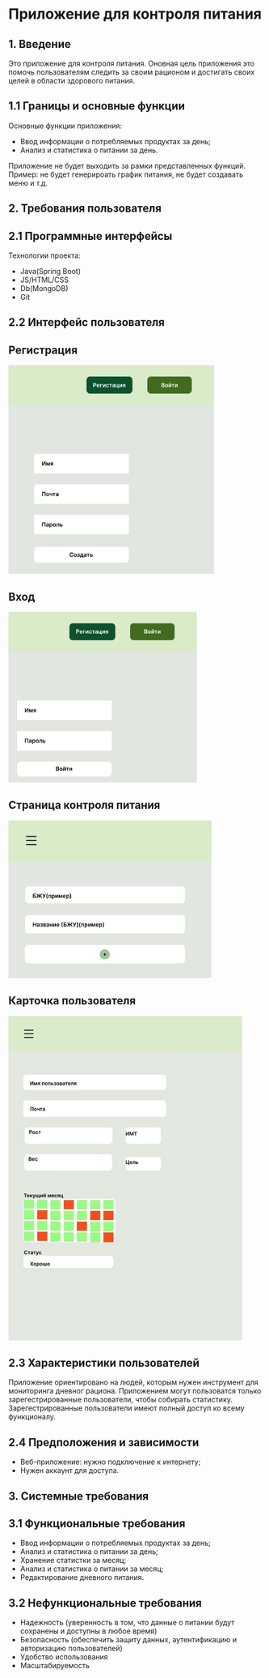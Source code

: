 # Приложение для контроля питания

## 1. Введение

Это приложение для контроля питания. Оновная цель приложения это помочь пользователям следить за своим рационом и достигать своих целей в области здорового питания.

## 1.1 Границы и основные функции

Основные функции приложения:
- Ввод информации о потребляемых продуктах за день;
- Анализ и статистика о питании за день.

Приложение не будет выходить за рамки представленных функций. Пример: не будет генерироать график питания, не будет создавать меню и т.д.

## 2. Требования пользователя

## 2.1 Программные интерфейсы

Технологии проекта:
- Java(Spring Boot)
- JS/HTML/CSS
- Db(MongoDB)
- Git

## 2.2 Интерфейс пользователя

## Регистрация

![Регистрация](mocks/image1.png)

## Вход

![Вход](mocks/image2.png)

## Страница контроля питания

![Страница контроля питания](mocks/image3.png)

## Карточка пользователя

![Карточка пользователя](mocks/image4.png)

## 2.3 Характеристики пользователей

Приложение ориентировано на людей, которым нужен инструмент для мониторинга дневног рациона.
Приложением могут пользоватся только зарегестрированные пользователи, чтобы собирать статистику. Зарегестрированные пользователи имеют полный доступ ко всему функционалу.

## 2.4 Предположения и зависимости

- Веб-приложение: нужно подключение к интернету;
- Нужен аккаунт для доступа.

## 3. Системные требования

## 3.1 Функциональные требования

- Ввод информации о потребляемых продуктах за день;
- Анализ и статистика о питании за день;
- Хранение статистки за месяц;
- Анализ и статистика о питании за месяц;
- Редактирование дневного питания.

## 3.2 Нефункциональные требования

- Надежность (уверенность в том, что данные о питании будут сохранены и доступны в любое время)
- Безопасность (обеспечить защиту данных, аутентификацию и авторизацию пользователей)
- Удобство использования
- Масштабируемость

